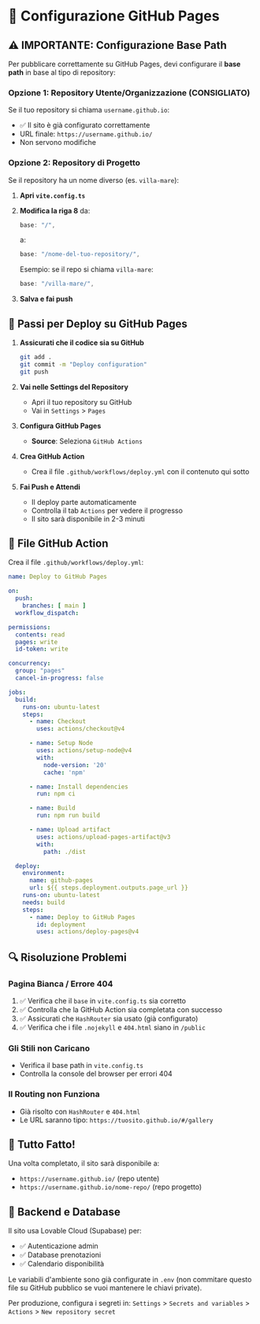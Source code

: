 # 🚀 Configurazione GitHub Pages

## ⚠️ IMPORTANTE: Configurazione Base Path

Per pubblicare correttamente su GitHub Pages, devi configurare il **base path** in base al tipo di repository:

### Opzione 1: Repository Utente/Organizzazione (CONSIGLIATO)
Se il tuo repository si chiama `username.github.io`:
- ✅ Il sito è già configurato correttamente
- URL finale: `https://username.github.io/`
- Non servono modifiche

### Opzione 2: Repository di Progetto
Se il repository ha un nome diverso (es. `villa-mare`):

1. **Apri `vite.config.ts`**
2. **Modifica la riga 8** da:
   ```typescript
   base: "/",
   ```
   a:
   ```typescript
   base: "/nome-del-tuo-repository/",
   ```
   Esempio: se il repo si chiama `villa-mare`:
   ```typescript
   base: "/villa-mare/",
   ```

3. **Salva e fai push**

## 📝 Passi per Deploy su GitHub Pages

1. **Assicurati che il codice sia su GitHub**
   ```bash
   git add .
   git commit -m "Deploy configuration"
   git push
   ```

2. **Vai nelle Settings del Repository**
   - Apri il tuo repository su GitHub
   - Vai in `Settings` > `Pages`

3. **Configura GitHub Pages**
   - **Source**: Seleziona `GitHub Actions`
   
4. **Crea GitHub Action**
   - Crea il file `.github/workflows/deploy.yml` con il contenuto qui sotto

5. **Fai Push e Attendi**
   - Il deploy parte automaticamente
   - Controlla il tab `Actions` per vedere il progresso
   - Il sito sarà disponibile in 2-3 minuti

## 📄 File GitHub Action

Crea il file `.github/workflows/deploy.yml`:

```yaml
name: Deploy to GitHub Pages

on:
  push:
    branches: [ main ]
  workflow_dispatch:

permissions:
  contents: read
  pages: write
  id-token: write

concurrency:
  group: "pages"
  cancel-in-progress: false

jobs:
  build:
    runs-on: ubuntu-latest
    steps:
      - name: Checkout
        uses: actions/checkout@v4

      - name: Setup Node
        uses: actions/setup-node@v4
        with:
          node-version: '20'
          cache: 'npm'

      - name: Install dependencies
        run: npm ci

      - name: Build
        run: npm run build

      - name: Upload artifact
        uses: actions/upload-pages-artifact@v3
        with:
          path: ./dist

  deploy:
    environment:
      name: github-pages
      url: ${{ steps.deployment.outputs.page_url }}
    runs-on: ubuntu-latest
    needs: build
    steps:
      - name: Deploy to GitHub Pages
        id: deployment
        uses: actions/deploy-pages@v4
```

## 🔍 Risoluzione Problemi

### Pagina Bianca / Errore 404
1. ✅ Verifica che il `base` in `vite.config.ts` sia corretto
2. ✅ Controlla che la GitHub Action sia completata con successo
3. ✅ Assicurati che `HashRouter` sia usato (già configurato)
4. ✅ Verifica che i file `.nojekyll` e `404.html` siano in `/public`

### Gli Stili non Caricano
- Verifica il base path in `vite.config.ts`
- Controlla la console del browser per errori 404

### Il Routing non Funziona
- Già risolto con `HashRouter` e `404.html`
- Le URL saranno tipo: `https://tuosito.github.io/#/gallery`

## 🎉 Tutto Fatto!

Una volta completato, il sito sarà disponibile a:
- `https://username.github.io/` (repo utente)
- `https://username.github.io/nome-repo/` (repo progetto)

## 🔐 Backend e Database

Il sito usa Lovable Cloud (Supabase) per:
- ✅ Autenticazione admin
- ✅ Database prenotazioni
- ✅ Calendario disponibilità

Le variabili d'ambiente sono già configurate in `.env` (non commitare questo file su GitHub pubblico se vuoi mantenere le chiavi private).

Per produzione, configura i segreti in:
`Settings` > `Secrets and variables` > `Actions` > `New repository secret`
